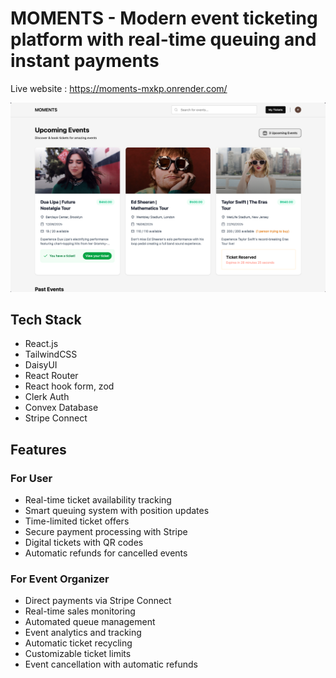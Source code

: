 # MOMENTS - Modern event ticketing platform with real-time queuing and instant payments

Live website : https://moments-mxkp.onrender.com/

<img src="./public/home.png" alt="Home Page" width="768" height="auto">

## Tech Stack

- React.js
- TailwindCSS
- DaisyUI
- React Router
- React hook form, zod
- Clerk Auth
- Convex Database
- Stripe Connect

## Features

### For User

- Real-time ticket availability tracking
- Smart queuing system with position updates
- Time-limited ticket offers
- Secure payment processing with Stripe
- Digital tickets with QR codes
- Automatic refunds for cancelled events

### For Event Organizer

- Direct payments via Stripe Connect
- Real-time sales monitoring
- Automated queue management
- Event analytics and tracking
- Automatic ticket recycling
- Customizable ticket limits
- Event cancellation with automatic refunds
